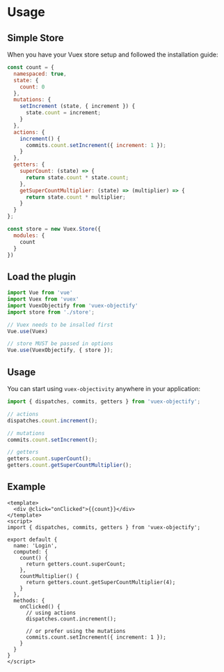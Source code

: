 # Usage

## Simple Store

When you have your Vuex store setup and followed the installation guide:

```javascript
const count = {
  namespaced: true,
  state: {
    count: 0
  },
  mutations: {
    setIncrement (state, { increment }) {
      state.count = increment;
    }
  },
  actions: {
    increment() {
      commits.count.setIncrement({ increment: 1 });
    }
  },
  getters: {
    superCount: (state) => {
      return state.count * state.count;
    },
    getSuperCountMultiplier: (state) => (multiplier) => {
      return state.count * multiplier;
    }
  }
};

const store = new Vuex.Store({
  modules: {
    count
  }
})
```

## Load the plugin

```javascript
import Vue from 'vue'
import Vuex from 'vuex'
import VuexObjectify from 'vuex-objectify'
import store from './store';

// Vuex needs to be insalled first
Vue.use(Vuex)

// store MUST be passed in options
Vue.use(VuexObjectify, { store });
```

## Usage

You can start using `vuex-objectivity` anywhere in your application:

```javascript
import { dispatches, commits, getters } from 'vuex-objectify';

// actions
dispatches.count.increment();

// mutations
commits.count.setIncrement();

// getters
getters.count.superCount();
getters.count.getSuperCountMultiplier();
```

## Example

```vue
<template>
  <div @click="onClicked">{{count}}</div>
</template>
<script>
import { dispatches, commits, getters } from 'vuex-objectify';

export default {
  name: 'Login',
  computed: {
    count() {
      return getters.count.superCount;
    },
    countMultiplier() {
      return getters.count.getSuperCountMultiplier(4);
    }
  },
  methods: {
    onClicked() {
      // using actions
      dispatches.count.increment();
    
      // or prefer using the mutations
      commits.count.setIncrement({ increment: 1 });
    }
  }
}
</script>